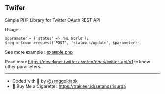 ## Twifer
Simple PHP Library for Twitter OAuth REST API

Usage :
```
$parameter = ['status' => 'Hi World'];
$req = $conn->request('POST', 'statuses/update', $parameter);
```

See more example : [example.php](example.php)

Read more https://developer.twitter.com/en/docs/twitter-api/v1 to know other parameters.

___
- Coded with :smoking: by [@senggolbaok](https://twitter.com/senggolbaok)
- :smoking: Buy Me a Cigarette : https://trakteer.id/setandarisurga
